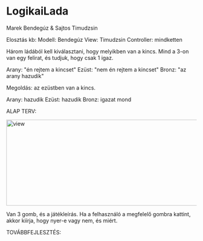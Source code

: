 # LogikaiLada
Marek Bendegúz \& Sajtos Timudzsin

Elosztás kb:
Modell: Bendegúz
View: Timudzsin
Controller: mindketten

Három ládából kell kiválasztani, hogy melyikben van a kincs.
Mind a 3-on van egy felirat, és tudjuk, hogy csak 1 igaz.

Arany: "én rejtem a kincset"
Ezüst: "nem én rejtem a kincset"
Bronz: "az arany hazudik"

Megoldás: az ezüstben van a kincs.

Arany: hazudik
Ezüst: hazudik
Bronz: igazat mond

ALAP TERV:

<img width="551" height="227" alt="view" src="https://github.com/user-attachments/assets/d2debfa8-acd0-4b7d-b91f-48abbd250e21" />

Van 3 gomb, és a játékleírás. Ha a felhasználó a megfelelő gombra kattint, akkor kiírja, hogy nyer-e vagy nem, és miért.

TOVÁBBFEJLESZTÉS:





